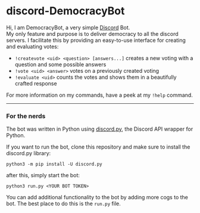 # discord-DemocracyBot
Hi, I am DemocracyBot, a very simple [Discord](https://discordapp.com) Bot.  
My only feature and purpose is to deliver democracy to all the discord servers.
I facilitate this by providing an easy-to-use interface for creating and evaluating votes:

* `!createvote <uid> <question> [answers...]` creates a new voting with a question and some possible answers
* `!vote <uid> <answer>` votes on a previously created voting
* `!evaluate <uid>` counts the votes and shows them in a beautifully crafted response

For more information on my commands, have a peek at my `!help` command.

---

### For the nerds

The bot was written in Python using [discord.py](https://github.com/Rapptz/discord.py), the Discord API wrapper for Python.

If you want to run the bot, clone this repository and make sure to install the discord.py library:
```
python3 -m pip install -U discord.py
```
after this, simply start the bot:
```
python3 run.py <YOUR BOT TOKEN>
```

You can add additional functionality to the bot by adding more cogs to the bot. The best place to do this is the `run.py` file.
